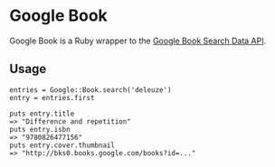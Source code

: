 Google Book
===========

Google Book is a Ruby wrapper to the [Google Book Search Data API](http://code.google.com/apis/books/docs/gdata/developers_guide_protocol.html).

Usage
-----

    entries = Google::Book.search('deleuze')
    entry = entries.first

    puts entry.title
    => "Difference and repetition"
    puts entry.isbn
    => "9780826477156"
    puts entry.cover.thumbnail
    => "http://bks0.books.google.com/books?id=..."
